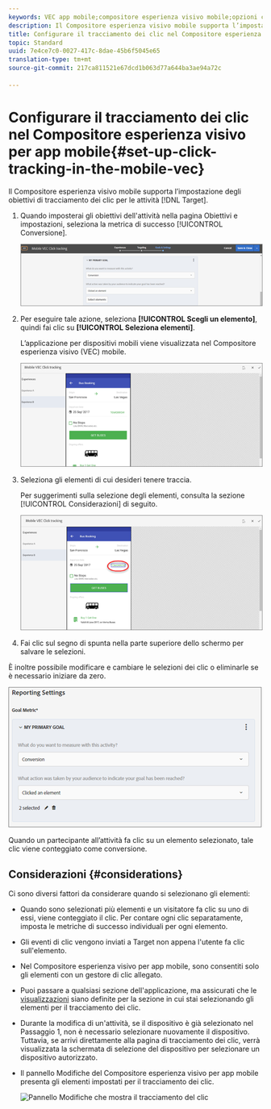 ```yaml
---
keywords: VEC app mobile;compositore esperienza visivo mobile;opzioni compositore esperienza mobile;opzioni esperienza mobile;visualizzazione di target;clic, tracciamento dei clic;tracciare
description: Il Compositore esperienza visivo mobile supporta l’impostazione degli obiettivi di tracciamento dei clic per le attività di Adobe Target.
title: Configurare il tracciamento dei clic nel Compositore esperienza visivo per app mobile
topic: Standard
uuid: 7e4ce7c0-0027-417c-8dae-45b6f5045e65
translation-type: tm+mt
source-git-commit: 217ca811521e67dcd1b063d77a644ba3ae94a72c

---
```



# Configurare il tracciamento dei clic nel Compositore esperienza visivo per app mobile{#set-up-click-tracking-in-the-mobile-vec}

Il Compositore esperienza visivo mobile supporta l’impostazione degli obiettivi di tracciamento dei clic per le attività [!DNL Target].

1. Quando imposterai gli obiettivi dell'attività nella pagina Obiettivi e impostazioni, seleziona la metrica di successo [!UICONTROL Conversione].

   ![](assets/mobile-vec-clicktrack1.png)

1. Per eseguire tale azione, seleziona **[!UICONTROL Scegli un elemento]**, quindi fai clic su **[!UICONTROL Seleziona elementi]**.

   L’applicazione per dispositivi mobili viene visualizzata nel Compositore esperienza visivo (VEC) mobile.

   ![](assets/mobile-vec-clicktrack2.png)

1. Seleziona gli elementi di cui desideri tenere traccia.

   Per suggerimenti sulla selezione degli elementi, consulta la sezione [!UICONTROL Considerazioni] di seguito.

   ![](assets/mobile-vec-clicktrack3.png)

1. Fai clic sul segno di spunta nella parte superiore dello schermo per salvare le selezioni.

È inoltre possibile modificare e cambiare le selezioni dei clic o eliminarle se è necessario iniziare da zero.

![](assets/mobile-vec-clicktrack4.png)

Quando un partecipante all’attività fa clic su un elemento selezionato, tale clic viene conteggiato come conversione.

## Considerazioni {#considerations}

Ci sono diversi fattori da considerare quando si selezionano gli elementi:

* Quando sono selezionati più elementi e un visitatore fa clic su uno di essi, viene conteggiato il clic. Per contare ogni clic separatamente, imposta le metriche di successo individuali per ogni elemento.
* Gli eventi di clic vengono inviati a Target non appena l'utente fa clic sull'elemento.
* Nel Compositore esperienza visivo per app mobile, sono consentiti solo gli elementi con un gestore di clic allegato.
* Puoi passare a qualsiasi sezione dell'applicazione, ma assicurati che le [visualizzazioni](/help/c-target-mobile-app/c-mobile-visual-experience-composer/mobile-visual-experience-composer.md#target-views) siano definite per la sezione in cui stai selezionando gli elementi per il tracciamento dei clic.
* Durante la modifica di un'attività, se il dispositivo è già selezionato nel Passaggio 1, non è necessario selezionare nuovamente il dispositivo. Tuttavia, se arrivi direttamente alla pagina di tracciamento dei clic, verrà visualizzata la schermata di selezione del dispositivo per selezionare un dispositivo autorizzato.
* Il pannello Modifiche del Compositore esperienza visivo per app mobile presenta gli elementi impostati per il tracciamento dei clic.

   ![Pannello Modifiche che mostra il tracciamento del clic
   ](/help/c-target-mobile-app/c-mobile-visual-experience-composer/assets/click-track-modifications-panel.png)